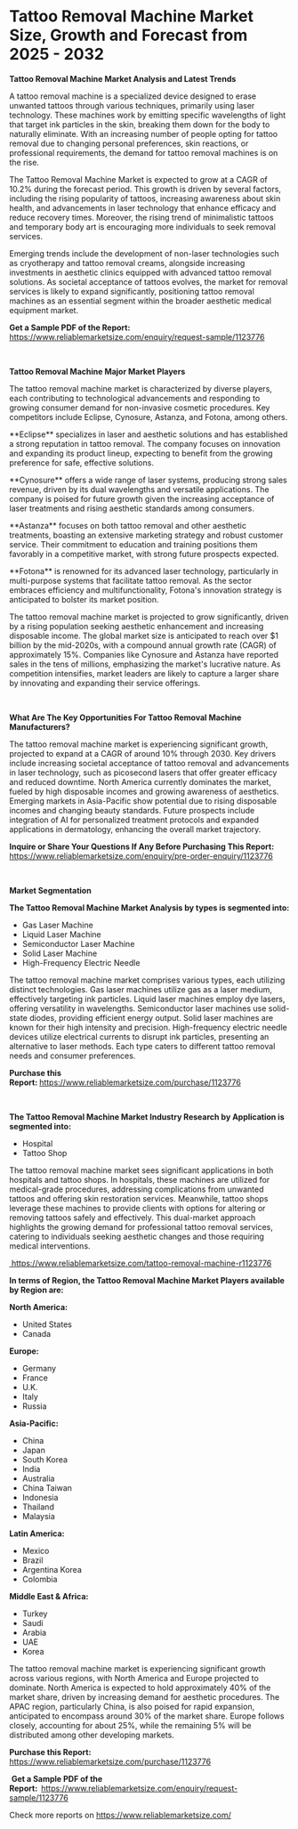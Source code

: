 <p><h1>Tattoo Removal Machine Market Size, Growth and Forecast from 2025 - 2032</h1></p><p><strong>Tattoo Removal Machine Market Analysis and Latest Trends</strong></p>
<p><p>A tattoo removal machine is a specialized device designed to erase unwanted tattoos through various techniques, primarily using laser technology. These machines work by emitting specific wavelengths of light that target ink particles in the skin, breaking them down for the body to naturally eliminate. With an increasing number of people opting for tattoo removal due to changing personal preferences, skin reactions, or professional requirements, the demand for tattoo removal machines is on the rise.</p><p>The Tattoo Removal Machine Market is expected to grow at a CAGR of 10.2% during the forecast period. This growth is driven by several factors, including the rising popularity of tattoos, increasing awareness about skin health, and advancements in laser technology that enhance efficacy and reduce recovery times. Moreover, the rising trend of minimalistic tattoos and temporary body art is encouraging more individuals to seek removal services.</p><p>Emerging trends include the development of non-laser technologies such as cryotherapy and tattoo removal creams, alongside increasing investments in aesthetic clinics equipped with advanced tattoo removal solutions. As societal acceptance of tattoos evolves, the market for removal services is likely to expand significantly, positioning tattoo removal machines as an essential segment within the broader aesthetic medical equipment market.</p></p>
<p><strong>Get a Sample PDF of the Report:&nbsp;</strong> <a href="https://www.reliablemarketsize.com/enquiry/request-sample/1123776?utm_campaign=3248&utm_medium=2&utm_source=Github&utm_content=ia&utm_term=09042025&utm_id=tattoo-removal-machine">https://www.reliablemarketsize.com/enquiry/request-sample/1123776</a></p>
<p>&nbsp;</p>
<p><strong>Tattoo Removal Machine Major Market Players</strong></p>
<p><p>The tattoo removal machine market is characterized by diverse players, each contributing to technological advancements and responding to growing consumer demand for non-invasive cosmetic procedures. Key competitors include Eclipse, Cynosure, Astanza, and Fotona, among others.</p><p>**Eclipse** specializes in laser and aesthetic solutions and has established a strong reputation in tattoo removal. The company focuses on innovation and expanding its product lineup, expecting to benefit from the growing preference for safe, effective solutions.</p><p>**Cynosure** offers a wide range of laser systems, producing strong sales revenue, driven by its dual wavelengths and versatile applications. The company is poised for future growth given the increasing acceptance of laser treatments and rising aesthetic standards among consumers.</p><p>**Astanza** focuses on both tattoo removal and other aesthetic treatments, boasting an extensive marketing strategy and robust customer service. Their commitment to education and training positions them favorably in a competitive market, with strong future prospects expected.</p><p>**Fotona** is renowned for its advanced laser technology, particularly in multi-purpose systems that facilitate tattoo removal. As the sector embraces efficiency and multifunctionality, Fotona's innovation strategy is anticipated to bolster its market position.</p><p>The tattoo removal machine market is projected to grow significantly, driven by a rising population seeking aesthetic enhancement and increasing disposable income. The global market size is anticipated to reach over $1 billion by the mid-2020s, with a compound annual growth rate (CAGR) of approximately 15%. Companies like Cynosure and Astanza have reported sales in the tens of millions, emphasizing the market's lucrative nature. As competition intensifies, market leaders are likely to capture a larger share by innovating and expanding their service offerings.</p></p>
<p>&nbsp;</p>
<p><strong>What Are The Key Opportunities For Tattoo Removal Machine Manufacturers?</strong></p>
<p><p>The tattoo removal machine market is experiencing significant growth, projected to expand at a CAGR of around 10% through 2030. Key drivers include increasing societal acceptance of tattoo removal and advancements in laser technology, such as picosecond lasers that offer greater efficacy and reduced downtime. North America currently dominates the market, fueled by high disposable incomes and growing awareness of aesthetics. Emerging markets in Asia-Pacific show potential due to rising disposable incomes and changing beauty standards. Future prospects include integration of AI for personalized treatment protocols and expanded applications in dermatology, enhancing the overall market trajectory.</p></p>
<p><strong>Inquire or Share Your Questions If Any Before Purchasing This Report:</strong> <a href="https://www.reliablemarketsize.com/enquiry/pre-order-enquiry/1123776?utm_campaign=3248&utm_medium=2&utm_source=Github&utm_content=ia&utm_term=09042025&utm_id=tattoo-removal-machine">https://www.reliablemarketsize.com/enquiry/pre-order-enquiry/1123776</a></p>
<p>&nbsp;</p>
<p><strong>Market Segmentation</strong></p>
<p><strong>The Tattoo Removal Machine Market Analysis by types is segmented into:</strong></p>
<p><ul><li>Gas Laser Machine</li><li>Liquid Laser Machine</li><li>Semiconductor Laser Machine</li><li>Solid Laser Machine</li><li>High-Frequency Electric Needle</li></ul></p>
<p><p>The tattoo removal machine market comprises various types, each utilizing distinct technologies. Gas laser machines utilize gas as a laser medium, effectively targeting ink particles. Liquid laser machines employ dye lasers, offering versatility in wavelengths. Semiconductor laser machines use solid-state diodes, providing efficient energy output. Solid laser machines are known for their high intensity and precision. High-frequency electric needle devices utilize electrical currents to disrupt ink particles, presenting an alternative to laser methods. Each type caters to different tattoo removal needs and consumer preferences.</p></p>
<p><strong>Purchase this Report:&nbsp;</strong><a href="https://www.reliablemarketsize.com/purchase/1123776?utm_campaign=3248&utm_medium=2&utm_source=Github&utm_content=ia&utm_term=09042025&utm_id=tattoo-removal-machine">https://www.reliablemarketsize.com/purchase/1123776</a></p>
<p>&nbsp;</p>
<p><strong>The Tattoo Removal Machine Market Industry Research by Application is segmented into:</strong></p>
<p><ul><li>Hospital</li><li>Tattoo Shop</li></ul></p>
<p><p>The tattoo removal machine market sees significant applications in both hospitals and tattoo shops. In hospitals, these machines are utilized for medical-grade procedures, addressing complications from unwanted tattoos and offering skin restoration services. Meanwhile, tattoo shops leverage these machines to provide clients with options for altering or removing tattoos safely and effectively. This dual-market approach highlights the growing demand for professional tattoo removal services, catering to individuals seeking aesthetic changes and those requiring medical interventions.</p></p>
<p><a href="https://www.reliablemarketsize.com/tattoo-removal-machine-r1123776?utm_campaign=3248&utm_medium=2&utm_source=Github&utm_content=ia&utm_term=09042025&utm_id=tattoo-removal-machine">&nbsp;https://www.reliablemarketsize.com/tattoo-removal-machine-r1123776</a></p>
<p><strong>In terms of Region, the Tattoo Removal Machine Market Players available by Region are:</strong></p>
<p>
    <p> <strong> North America: </strong>
        <ul>
            <li>United States</li>
            <li>Canada</li>
        </ul>
        </p> 
    <p> <strong> Europe: </strong>
        <ul>
            <li>Germany</li>
            <li>France</li>
            <li>U.K.</li>
            <li>Italy</li>
            <li>Russia</li>
        </ul>
        </p> 
    <p> <strong> Asia-Pacific: </strong>
        <ul>
            <li>China</li>
            <li>Japan</li>
            <li>South Korea</li>
            <li>India</li>
            <li>Australia</li>
            <li>China Taiwan</li>
            <li>Indonesia</li>
            <li>Thailand</li>
            <li>Malaysia</li>
        </ul>
        </p> 
    <p> <strong> Latin America: </strong>
        <ul>
            <li>Mexico</li>
            <li>Brazil</li>
            <li>Argentina Korea</li>
            <li>Colombia</li>
        </ul>
        </p> 
    <p> <strong> Middle East & Africa: </strong>
        <ul>
            <li>Turkey</li>
            <li>Saudi</li>
            <li>Arabia</li>
            <li>UAE</li>
            <li>Korea</li>
        </ul>
    </p>
    </p>
<p><p>The tattoo removal machine market is experiencing significant growth across various regions, with North America and Europe projected to dominate. North America is expected to hold approximately 40% of the market share, driven by increasing demand for aesthetic procedures. The APAC region, particularly China, is also poised for rapid expansion, anticipated to encompass around 30% of the market share. Europe follows closely, accounting for about 25%, while the remaining 5% will be distributed among other developing markets.</p></p>
<p><strong>Purchase this Report: </strong><a href="https://www.reliablemarketsize.com/purchase/1123776?utm_campaign=3248&utm_medium=2&utm_source=Github&utm_content=ia&utm_term=09042025&utm_id=tattoo-removal-machine">https://www.reliablemarketsize.com/purchase/1123776</a></p>
<p>&nbsp;<strong>Get a Sample PDF of the Report:&nbsp;&nbsp;</strong><a href="https://www.reliablemarketsize.com/enquiry/request-sample/1123776?utm_campaign=3248&utm_medium=2&utm_source=Github&utm_content=ia&utm_term=09042025&utm_id=tattoo-removal-machine">https://www.reliablemarketsize.com/enquiry/request-sample/1123776</a></p>
<p><strong></strong></p>
<p>Check more reports on <a href="https://www.reliablemarketsize.com/?utm_campaign=3248&utm_medium=2&utm_source=Github&utm_content=ia&utm_term=09042025&utm_id=tattoo-removal-machine">https://www.reliablemarketsize.com/</a></p>